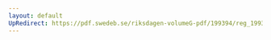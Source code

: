 ```yaml
---
layout: default
UpRedirect: https://pdf.swedeb.se/riksdagen-volumeG-pdf/199394/reg_199394/reg_199394_0165.pdf
---
```

